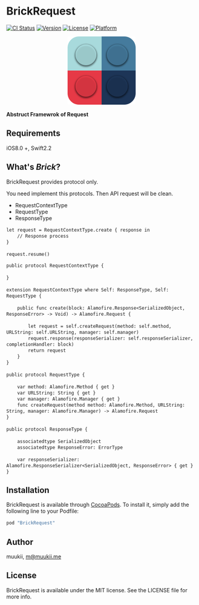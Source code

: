 # BrickRequest
[![CI Status](http://img.shields.io/travis/muukii/BrickRequest.svg?style=flat)](https://travis-ci.org/muukii/BrickRequest) [![Version](https://img.shields.io/cocoapods/v/BrickRequest.svg?style=flat)](http://cocoapods.org/pods/BrickRequest) [![License](https://img.shields.io/cocoapods/l/BrickRequest.svg?style=flat)](http://cocoapods.org/pods/BrickRequest) [![Platform](https://img.shields.io/cocoapods/p/BrickRequest.svg?style=flat)](http://cocoapods.org/pods/BrickRequest)
<center>
<img src="icon.png">
</center>


**Abstruct Framewrok of Request**

## Requirements
iOS8.0 +, Swift2.2

## What's *Brick*?

BrickRequest provides protocol only.

You need implement this protocols.
Then API request will be clean.

- RequestContextType
- RequestType
- ResponseType

```
let request = RequestContextType.create { response in
    // Response process
}

request.resume()
```

```
public protocol RequestContextType {

}

extension RequestContextType where Self: ResponseType, Self: RequestType {

    public func create(block: Alamofire.Response<SerializedObject, ResponseError> -> Void) -> Alamofire.Request {

        let request = self.createRequest(method: self.method, URLString: self.URLString, manager: self.manager)
        request.response(responseSerializer: self.responseSerializer, completionHandler: block)
        return request
    }
}

public protocol RequestType {

    var method: Alamofire.Method { get }
    var URLString: String { get }
    var manager: Alamofire.Manager { get }
    func createRequest(method method: Alamofire.Method, URLString: String, manager: Alamofire.Manager) -> Alamofire.Request
}

public protocol ResponseType {

    associatedtype SerializedObject
    associatedtype ResponseError: ErrorType

    var responseSerializer: Alamofire.ResponseSerializer<SerializedObject, ResponseError> { get }
}
```

## Installation
BrickRequest is available through [CocoaPods](http://cocoapods.org). To install it, simply add the following line to your Podfile:

```ruby
pod "BrickRequest"
```

## Author
muukii, m@muukii.me

## License
BrickRequest is available under the MIT license. See the LICENSE file for more info.
